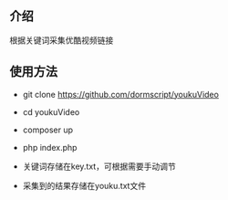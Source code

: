 ## 介绍
   根据关键词采集优酷视频链接

## 使用方法

* git clone https://github.com/dormscript/youkuVideo
* cd youkuVideo
* composer up
* php index.php 

* 关键词存储在key.txt，可根据需要手动调节
* 采集到的结果存储在youku.txt文件
